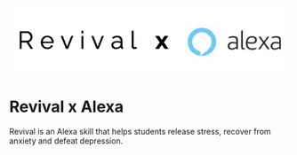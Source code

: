 ![logo image](revival_x_alexa.png)
# Revival x Alexa


Revival is an Alexa skill that helps students release stress, recover from anxiety and defeat depression.

